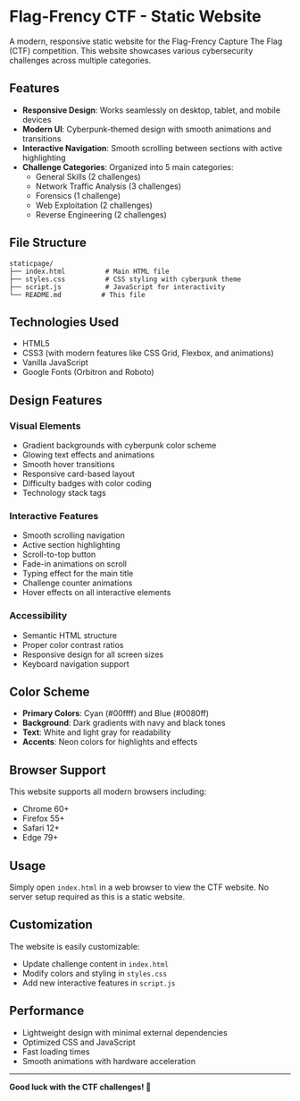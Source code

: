 # Flag-Frency CTF - Static Website

A modern, responsive static website for the Flag-Frency Capture The Flag (CTF) competition. This website showcases various cybersecurity challenges across multiple categories.

## Features

- **Responsive Design**: Works seamlessly on desktop, tablet, and mobile devices
- **Modern UI**: Cyberpunk-themed design with smooth animations and transitions
- **Interactive Navigation**: Smooth scrolling between sections with active highlighting
- **Challenge Categories**: Organized into 5 main categories:
  - General Skills (2 challenges)
  - Network Traffic Analysis (3 challenges)
  - Forensics (1 challenge)
  - Web Exploitation (2 challenges)
  - Reverse Engineering (2 challenges)

## File Structure

```
staticpage/
├── index.html          # Main HTML file
├── styles.css          # CSS styling with cyberpunk theme
├── script.js           # JavaScript for interactivity
└── README.md          # This file
```

## Technologies Used

- HTML5
- CSS3 (with modern features like CSS Grid, Flexbox, and animations)
- Vanilla JavaScript
- Google Fonts (Orbitron and Roboto)

## Design Features

### Visual Elements
- Gradient backgrounds with cyberpunk color scheme
- Glowing text effects and animations
- Smooth hover transitions
- Responsive card-based layout
- Difficulty badges with color coding
- Technology stack tags

### Interactive Features
- Smooth scrolling navigation
- Active section highlighting
- Scroll-to-top button
- Fade-in animations on scroll
- Typing effect for the main title
- Challenge counter animations
- Hover effects on all interactive elements

### Accessibility
- Semantic HTML structure
- Proper color contrast ratios
- Responsive design for all screen sizes
- Keyboard navigation support

## Color Scheme

- **Primary Colors**: Cyan (#00ffff) and Blue (#0080ff)
- **Background**: Dark gradients with navy and black tones
- **Text**: White and light gray for readability
- **Accents**: Neon colors for highlights and effects

## Browser Support

This website supports all modern browsers including:
- Chrome 60+
- Firefox 55+
- Safari 12+
- Edge 79+

## Usage

Simply open `index.html` in a web browser to view the CTF website. No server setup required as this is a static website.

## Customization

The website is easily customizable:
- Update challenge content in `index.html`
- Modify colors and styling in `styles.css`
- Add new interactive features in `script.js`

## Performance

- Lightweight design with minimal external dependencies
- Optimized CSS and JavaScript
- Fast loading times
- Smooth animations with hardware acceleration

---

**Good luck with the CTF challenges! 🚩**
